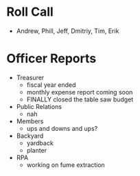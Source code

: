 Roll Call
=========
- Andrew, Phill, Jeff, Dmitriy, Tim, Erik
  
Officer Reports
===============
- Treasurer
  - fiscal year ended
  - monthly expense report coming soon
  - FINALLY closed the table saw budget
- Public Relations
  - nah
- Members
  - ups and downs and ups?
- Backyard
  - yardback
  - planter
- RPA
  - working on fume extraction
